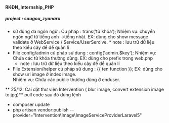   

<h4>RKĐN_Internship_PHP </h4>
<h5>project : sougou_zyanaru</h5>

 - sử dụng đa ngôn ngữ : 
	 Cú pháp :   trans('từ khóa');
	 Nhiệm vụ:  chuyển ngôn ngữ từ tiếng anh ->tiếng nhật. 
	 EX: dùng cho show message validate ở WebService / Service/UserSercive.
	 	 * note :  lưu trữ dữ liệu theo kiểu cây để dể quản lí
 - File config/admin
	 cú pháp sử dung :  config('admin.$key');
	 Nhiệm vụ: Chứa các từ khóa thường dùng.
	  EX: dùng cho prefix trong web.php
	 * note :  lưu trữ dữ liệu theo kiểu cây để dể quản lí
 -  File Extension/helper
	 cú pháp sử dung : {{ ten function }};
	EX: dùng cho show url image ở index image.	
	 Nhiệm vụ: Chứa các public thường dùng ở enduser.


** 25/12: Cài dặt thư viện Intervention  ( blur image,  convert extension image to jpg)**
pull code sau đó dùng lệnh 
	
 -  composer update
 -  php artisan vendor:publish -- provider="Intervention\Image\ImageServiceProviderLaravel5"




	 

